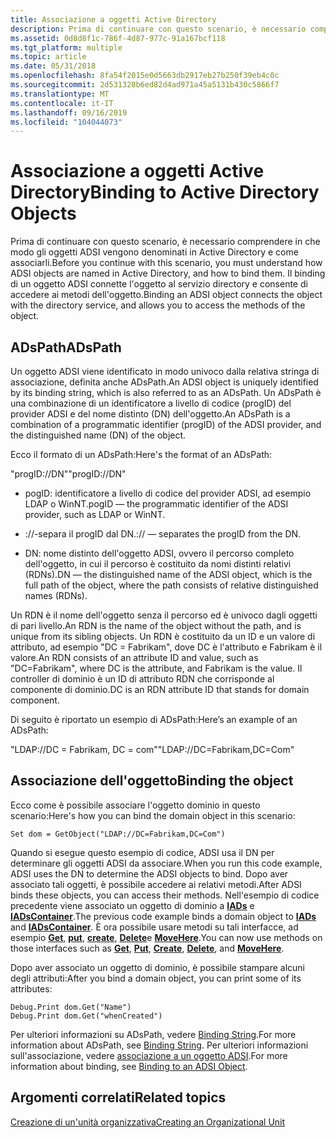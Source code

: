 ```yaml
---
title: Associazione a oggetti Active Directory
description: Prima di continuare con questo scenario, è necessario comprendere in che modo gli oggetti ADSI vengono denominati in Active Directory e come associarli. Il binding di un oggetto ADSI connette l'oggetto al servizio directory e consente di accedere ai metodi dell'oggetto.
ms.assetid: 0d8d8f1c-786f-4d87-977c-91a167bcf118
ms.tgt_platform: multiple
ms.topic: article
ms.date: 05/31/2018
ms.openlocfilehash: 8fa54f2015e0d5663db2917eb27b250f39eb4c0c
ms.sourcegitcommit: 2d531328b6ed82d4ad971a45a5131b430c5866f7
ms.translationtype: MT
ms.contentlocale: it-IT
ms.lasthandoff: 09/16/2019
ms.locfileid: "104044073"
---
```

# <a name="binding-to-active-directory-objects"></a><span data-ttu-id="64127-104">Associazione a oggetti Active Directory</span><span class="sxs-lookup"><span data-stu-id="64127-104">Binding to Active Directory Objects</span></span>

<span data-ttu-id="64127-105">Prima di continuare con questo scenario, è necessario comprendere in che modo gli oggetti ADSI vengono denominati in Active Directory e come associarli.</span><span class="sxs-lookup"><span data-stu-id="64127-105">Before you continue with this scenario, you must understand how ADSI objects are named in Active Directory, and how to bind them.</span></span> <span data-ttu-id="64127-106">Il binding di un oggetto ADSI connette l'oggetto al servizio directory e consente di accedere ai metodi dell'oggetto.</span><span class="sxs-lookup"><span data-stu-id="64127-106">Binding an ADSI object connects the object with the directory service, and allows you to access the methods of the object.</span></span>

## <a name="adspath"></a><span data-ttu-id="64127-107">ADsPath</span><span class="sxs-lookup"><span data-stu-id="64127-107">ADsPath</span></span>

<span data-ttu-id="64127-108">Un oggetto ADSI viene identificato in modo univoco dalla relativa stringa di associazione, definita anche ADsPath.</span><span class="sxs-lookup"><span data-stu-id="64127-108">An ADSI object is uniquely identified by its binding string, which is also referred to as an ADsPath.</span></span> <span data-ttu-id="64127-109">Un ADsPath è una combinazione di un identificatore a livello di codice (progID) del provider ADSI e del nome distinto (DN) dell'oggetto.</span><span class="sxs-lookup"><span data-stu-id="64127-109">An ADsPath is a combination of a programmatic identifier (progID) of the ADSI provider, and the distinguished name (DN) of the object.</span></span>

<span data-ttu-id="64127-110">Ecco il formato di un ADsPath:</span><span class="sxs-lookup"><span data-stu-id="64127-110">Here's the format of an ADsPath:</span></span>

<span data-ttu-id="64127-111">"progID://DN"</span><span class="sxs-lookup"><span data-stu-id="64127-111">"progID://DN"</span></span>

-   <span data-ttu-id="64127-112">pogID: identificatore a livello di codice del provider ADSI, ad esempio LDAP o WinNT.</span><span class="sxs-lookup"><span data-stu-id="64127-112">pogID — the programmatic identifier of the ADSI provider, such as LDAP or WinNT.</span></span>

-   <span data-ttu-id="64127-113">://-separa il progID dal DN.</span><span class="sxs-lookup"><span data-stu-id="64127-113">:// — separates the progID from the DN.</span></span>

-   <span data-ttu-id="64127-114">DN: nome distinto dell'oggetto ADSI, ovvero il percorso completo dell'oggetto, in cui il percorso è costituito da nomi distinti relativi (RDNs).</span><span class="sxs-lookup"><span data-stu-id="64127-114">DN — the distinguished name of the ADSI object, which is the full path of the object, where the path consists of relative distinguished names (RDNs).</span></span>

<span data-ttu-id="64127-115">Un RDN è il nome dell'oggetto senza il percorso ed è univoco dagli oggetti di pari livello.</span><span class="sxs-lookup"><span data-stu-id="64127-115">An RDN is the name of the object without the path, and is unique from its sibling objects.</span></span> <span data-ttu-id="64127-116">Un RDN è costituito da un ID e un valore di attributo, ad esempio "DC = Fabrikam", dove DC è l'attributo e Fabrikam è il valore.</span><span class="sxs-lookup"><span data-stu-id="64127-116">An RDN consists of an attribute ID and value, such as "DC=Fabrikam", where DC is the attribute, and Fabrikam is the value.</span></span> <span data-ttu-id="64127-117">Il controller di dominio è un ID di attributo RDN che corrisponde al componente di dominio.</span><span class="sxs-lookup"><span data-stu-id="64127-117">DC is an RDN attribute ID that stands for domain component.</span></span>

<span data-ttu-id="64127-118">Di seguito è riportato un esempio di ADsPath:</span><span class="sxs-lookup"><span data-stu-id="64127-118">Here’s an example of an ADsPath:</span></span>

<span data-ttu-id="64127-119">"LDAP://DC = Fabrikam, DC = com"</span><span class="sxs-lookup"><span data-stu-id="64127-119">"LDAP://DC=Fabrikam,DC=Com"</span></span>

## <a name="binding-the-object"></a><span data-ttu-id="64127-120">Associazione dell'oggetto</span><span class="sxs-lookup"><span data-stu-id="64127-120">Binding the object</span></span>

<span data-ttu-id="64127-121">Ecco come è possibile associare l'oggetto dominio in questo scenario:</span><span class="sxs-lookup"><span data-stu-id="64127-121">Here's how you can bind the domain object in this scenario:</span></span>


```VB
Set dom = GetObject("LDAP://DC=Fabrikam,DC=Com")
```



<span data-ttu-id="64127-122">Quando si esegue questo esempio di codice, ADSI usa il DN per determinare gli oggetti ADSI da associare.</span><span class="sxs-lookup"><span data-stu-id="64127-122">When you run this code example, ADSI uses the DN to determine the ADSI objects to bind.</span></span> <span data-ttu-id="64127-123">Dopo aver associato tali oggetti, è possibile accedere ai relativi metodi.</span><span class="sxs-lookup"><span data-stu-id="64127-123">After ADSI binds these objects, you can access their methods.</span></span> <span data-ttu-id="64127-124">Nell'esempio di codice precedente viene associato un oggetto di dominio a [**IADs**](/windows/desktop/api/Iads/nn-iads-iads) e [**IADsContainer**](/windows/desktop/api/Iads/nn-iads-iadscontainer).</span><span class="sxs-lookup"><span data-stu-id="64127-124">The previous code example binds a domain object to [**IADs**](/windows/desktop/api/Iads/nn-iads-iads) and [**IADsContainer**](/windows/desktop/api/Iads/nn-iads-iadscontainer).</span></span> <span data-ttu-id="64127-125">È ora possibile usare metodi su tali interfacce, ad esempio [**Get**](/windows/desktop/api/Iads/nf-iads-iads-get), [**put**](/windows/desktop/api/Iads/nf-iads-iads-put), [**create**](/windows/desktop/api/Iads/nf-iads-iadscontainer-create), [**Delete**](/windows/desktop/api/Iads/nf-iads-iadscontainer-delete)e [**MoveHere**](/windows/desktop/api/Iads/nf-iads-iadscontainer-movehere).</span><span class="sxs-lookup"><span data-stu-id="64127-125">You can now use methods on those interfaces such as [**Get**](/windows/desktop/api/Iads/nf-iads-iads-get), [**Put**](/windows/desktop/api/Iads/nf-iads-iads-put), [**Create**](/windows/desktop/api/Iads/nf-iads-iadscontainer-create), [**Delete**](/windows/desktop/api/Iads/nf-iads-iadscontainer-delete), and [**MoveHere**](/windows/desktop/api/Iads/nf-iads-iadscontainer-movehere).</span></span>

<span data-ttu-id="64127-126">Dopo aver associato un oggetto di dominio, è possibile stampare alcuni degli attributi:</span><span class="sxs-lookup"><span data-stu-id="64127-126">After you bind a domain object, you can print some of its attributes:</span></span>


```VB
Debug.Print dom.Get("Name")
Debug.Print dom.Get("whenCreated")
```



<span data-ttu-id="64127-127">Per ulteriori informazioni su ADsPath, vedere [Binding String](binding-string.md).</span><span class="sxs-lookup"><span data-stu-id="64127-127">For more information about ADsPath, see [Binding String](binding-string.md).</span></span> <span data-ttu-id="64127-128">Per ulteriori informazioni sull'associazione, vedere [associazione a un oggetto ADSI](binding-to-an-adsi-object.md).</span><span class="sxs-lookup"><span data-stu-id="64127-128">For more information about binding, see [Binding to an ADSI Object](binding-to-an-adsi-object.md).</span></span>

## <a name="related-topics"></a><span data-ttu-id="64127-129">Argomenti correlati</span><span class="sxs-lookup"><span data-stu-id="64127-129">Related topics</span></span>

<dl> <dt>

[<span data-ttu-id="64127-130">Creazione di un'unità organizzativa</span><span class="sxs-lookup"><span data-stu-id="64127-130">Creating an Organizational Unit</span></span>](creating-an-organizational-unit.md)
</dt> </dl>

 

 




